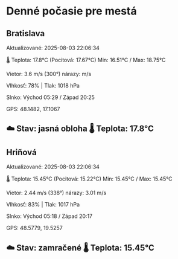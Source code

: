 ﻿# Denné počasie pre mestá

## Bratislava
Aktualizované: 2025-08-03 22:06:34

🌡️ Teplota: 17.8°C 
(Pocitová: 17.67°C)
Min: 16.51°C / Max: 18.75°C

Vietor: 3.6 m/s    (300°) 
nárazy:  m/s

Vlhkosť: 78% | Tlak: 1018 hPa

Slnko: Východ 05:29 / Západ 20:25

GPS: 48.1482, 17.1067

☁️ Stav: jasná obloha        🌡️ Teplota: 17.8°C
---

## Hriňová
Aktualizované: 2025-08-03 22:06:34

🌡️ Teplota: 15.45°C 
(Pocitová: 15.22°C)
Min: 15.45°C / Max: 15.45°C

Vietor: 2.44 m/s (338°)
nárazy: 3.01 m/s

Vlhkosť: 83% | Tlak: 1017 hPa

Slnko: Východ 05:18 / Západ 20:17

GPS: 48.5779, 19.5257

☁️ Stav: zamračené        🌡️ Teplota: 15.45°C
---
